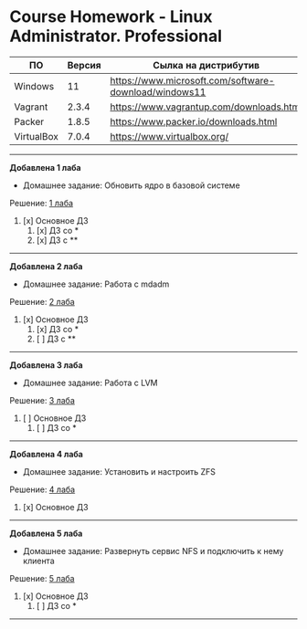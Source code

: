 # **Course Homework - Linux Administrator. Professional**


| ПО         | Версия | Сылка на дистрибутив                     | 
| ---        | ---    |---                                       | 
| Windows    | 11     | https://www.microsoft.com/software-download/windows11 | 
| Vagrant    | 2.3.4  | https://www.vagrantup.com/downloads.html | 
| Packer     | 1.8.5  | https://www.packer.io/downloads.html     | 
| VirtualBox | 7.0.4  | https://www.virtualbox.org/              | 

---
**Добавлена 1 лаба**
- Домашнее задание: Обновить ядро в базовой системе

Решение: [1 лаба](https://github.com/grigorievap/OTUS/tree/main/Lab_1)

1. [x] Основное ДЗ
   1. [x] ДЗ со *
   1. [x] ДЗ с **
---

**Добавлена 2 лаба**
- Домашнее задание: Работа с mdadm

Решение: [2 лаба](https://github.com/grigorievap/OTUS/tree/main/Lab_2)

1. [x] Основное ДЗ
   1. [x] ДЗ со *
   1. [ ] ДЗ с **
---

**Добавлена 3 лаба**
- Домашнее задание: Работа с LVM

Решение: [3 лаба](https://github.com/grigorievap/OTUS/tree/main/Lab_3)

1. [ ] Основное ДЗ
   1. [ ] ДЗ со *
---

**Добавлена 4 лаба**
- Домашнее задание: Установить и настроить ZFS

Решение: [4 лаба](https://github.com/grigorievap/OTUS/tree/main/Lab_4)

1. [x] Основное ДЗ
---

**Добавлена 5 лаба**
- Домашнее задание: Развернуть сервис NFS и подключить к нему клиента

Решение: [5 лаба](https://github.com/grigorievap/OTUS/tree/main/Lab_5)

1. [x] Основное ДЗ
   1. [ ] ДЗ со *
---

